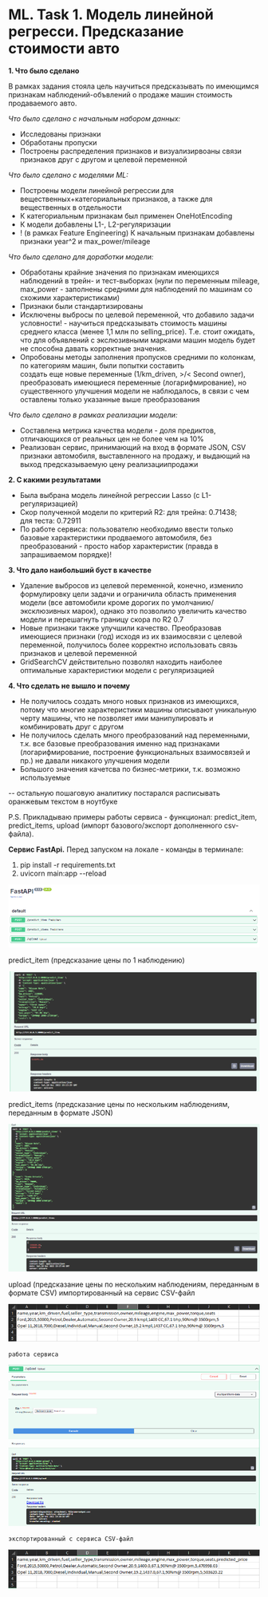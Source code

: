 
<h1>ML. Task 1. Модель линейной регресси. Предсказание стоимости авто</h1>

**1. Что было сделано**

В рамках задания стояла цель научиться предсказывать по имеющимся признакам наблюдений-объвлений о продаже машин стоимость продаваемого авто. 

*Что было сделано с начальным набором данных:*
* Исследованы признаки
* Обработаны пропуски
* Построены распределения признаков и визуализирвоаны связи признаков друг с другом и целевой переменной

*Что было сделано с моделями ML:*
* Построены модели линейной регрессии для вещественных+категориальных признаков, а также для вещественных в отдельности
* К категориальным признакам был применен OneHotEncoding
* К модели добавлены L1-, L2-регуляризации
* ! (в рамках Feature Engineering) К начальным признакам добавлены признаки year^2 и max_power/mileage

*Что было сделано для доработки модели:*
* Обработаны крайние значения по признакам имеющихся наблюдений в трейн- и тест-выборках (нули по переменным mileage, max_power - заполнены средними для наблюдений по машинам со схожими характеристиками)
* Признаки были стандартизированы
* Исключены выбросы по целевой переменной, что добавило задачи условности! - научиться предсказывать стоимость машины среднего класса (менее 1,1 млн по selling_price). Т.е. стоит ожидать, что для объявлений с экслюзивными марками машин модель будет не способна давать корректные значения.
* Опробованы методы заполнения пропусков средними по колонкам, по категориям машин, были попытки составить  
создать еще новые переменные (1/km_driven, >/< Second owner), преобразовать имеющиеся переменные (логарифмирование), но существенного улучшения модели не наблюдалось, в связи с чем оставлены только указанные выше преобразования

*Что было сделано в рамках реализации модели:*
* Составлена метрика качества модели - доля предиктов, отличающихся от реальных цен не более чем на 10% 
* Реализован сервис, принимающий на вход в формате JSON, CSV признаки автомобиля, выставленного на продажу, и выдающий на выход предсказываемую цену реализациипродажи

**2. С какими результатами**
* Была выбрана модель линейной регрессии Lasso (с L1-регуляризацией)
* Скор полученной модели по критерий R2: для трейна: 0.71438;  
                                         для теста:  0.72911
* По работе сервиса: пользователю необходимо ввести только базовые характеристики продваемого автомобиля, без преобразований - просто набор характеристик (правда в запрашиваемом порядке)!

**3. Что дало наибольший буст в качестве**
* Удаление выбросов из целевой переменной, конечно, изменило формулировку цели задачи и ограничила область применения модели (все автомобили кроме дорогих по умолчанию/эксклюзивных марок), однако это позволило увеличить качество модели и перешагнуть границу скора по R2 0.7
* Новые признаки также улучшили качество. Преобразовав имеющиеся признаки (год) исходя из их взаимосвязи с целевой переменной, получилось более корректно использовать связь признаков и целевой переменной
* GridSearchCV действительно позволял находить наиболее оптимальные характеристики модели с регуляризацией

**4. Что сделать не вышло и почему**
* Не получилось создать много новых признаков из имеющихся, потому что многие характеристики машины описывают уникальную черту машины, что не позволяет ими манипулировать и комбинировать друг с другом
* Не получилось сделать много преобразований над переменными, т.к. все базовые преобразования именно над признаками (логарифмирование, построение функциональных взаимосвязей и пр.) не давали никакого улучшения модели
* Большого значения качетсва по бизнес-метрики, т.к. возможно используемые 

-- остальную пошаговую аналитику постарался расписывать оранжевым текстом в ноутбуке

P.S. Прикладываю примеры работы сервиса - функционал: predict_item, predict_items, upload (импорт базового/экспорт дополненного csv-файла).

**Сервис FastApi.** Перед запуском на локале - команды в терминале: 
1. pip install -r requirements.txt
2. uvicorn main:app --reload

![logo](https://github.com/timofeykozachkin/ML-MLDS-tasks/blob/d2825316254b85c7591bd4da9c58230460798b81/screenshots/inner_interface.png)

predict_item (предсказание цены по 1 наблюдению)

![logo](https://github.com/timofeykozachkin/ML-MLDS-tasks/blob/d2825316254b85c7591bd4da9c58230460798b81/screenshots/predict_item.png)

predict_items (предсказание цены по нескольким наблюдениям, переданным в формате JSON)

![logo](https://github.com/timofeykozachkin/ML-MLDS-tasks/blob/d2825316254b85c7591bd4da9c58230460798b81/screenshots/predict_items.png)

upload (предсказание цены по нескольким наблюдениям, переданным в формате CSV)
    импортированный на сервис CSV-файл

![logo](https://github.com/timofeykozachkin/ML-MLDS-tasks/blob/d2825316254b85c7591bd4da9c58230460798b81/screenshots/csv_file_example.png)

    работа сервиса

![logo](https://github.com/timofeykozachkin/ML-MLDS-tasks/blob/d2825316254b85c7591bd4da9c58230460798b81/screenshots/upload.png)

    экспортированный с сервиса CSV-файл

![logo](https://github.com/timofeykozachkin/ML-MLDS-tasks/blob/d2825316254b85c7591bd4da9c58230460798b81/screenshots/csv_output.png)


